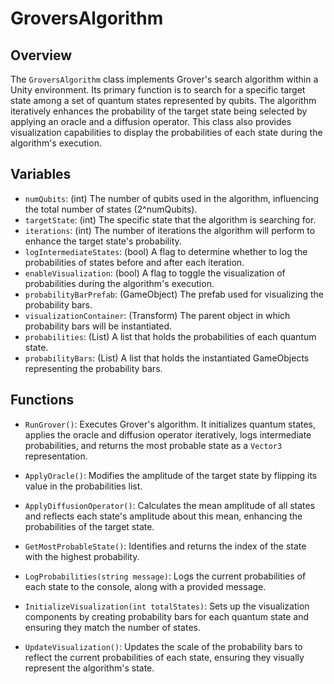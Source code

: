 # GroversAlgorithm

## Overview
The `GroversAlgorithm` class implements Grover's search algorithm within a Unity environment. Its primary function is to search for a specific target state among a set of quantum states represented by qubits. The algorithm iteratively enhances the probability of the target state being selected by applying an oracle and a diffusion operator. This class also provides visualization capabilities to display the probabilities of each state during the algorithm's execution. 

## Variables
- `numQubits`: (int) The number of qubits used in the algorithm, influencing the total number of states (2^numQubits).
- `targetState`: (int) The specific state that the algorithm is searching for.
- `iterations`: (int) The number of iterations the algorithm will perform to enhance the target state's probability.
- `logIntermediateStates`: (bool) A flag to determine whether to log the probabilities of states before and after each iteration.
- `enableVisualization`: (bool) A flag to toggle the visualization of probabilities during the algorithm's execution.
- `probabilityBarPrefab`: (GameObject) The prefab used for visualizing the probability bars.
- `visualizationContainer`: (Transform) The parent object in which probability bars will be instantiated.
- `probabilities`: (List<float>) A list that holds the probabilities of each quantum state.
- `probabilityBars`: (List<GameObject>) A list that holds the instantiated GameObjects representing the probability bars.

## Functions
- `RunGrover()`: Executes Grover's algorithm. It initializes quantum states, applies the oracle and diffusion operator iteratively, logs intermediate probabilities, and returns the most probable state as a `Vector3` representation.

- `ApplyOracle()`: Modifies the amplitude of the target state by flipping its value in the probabilities list.

- `ApplyDiffusionOperator()`: Calculates the mean amplitude of all states and reflects each state's amplitude about this mean, enhancing the probabilities of the target state.

- `GetMostProbableState()`: Identifies and returns the index of the state with the highest probability.

- `LogProbabilities(string message)`: Logs the current probabilities of each state to the console, along with a provided message.

- `InitializeVisualization(int totalStates)`: Sets up the visualization components by creating probability bars for each quantum state and ensuring they match the number of states.

- `UpdateVisualization()`: Updates the scale of the probability bars to reflect the current probabilities of each state, ensuring they visually represent the algorithm's state.